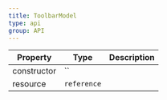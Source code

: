 ```yaml
---
title: ToolbarModel
type: api
group: API
---
```


Property | Type | Description 
---|---|---
constructor | `` |
resource | `reference` |
